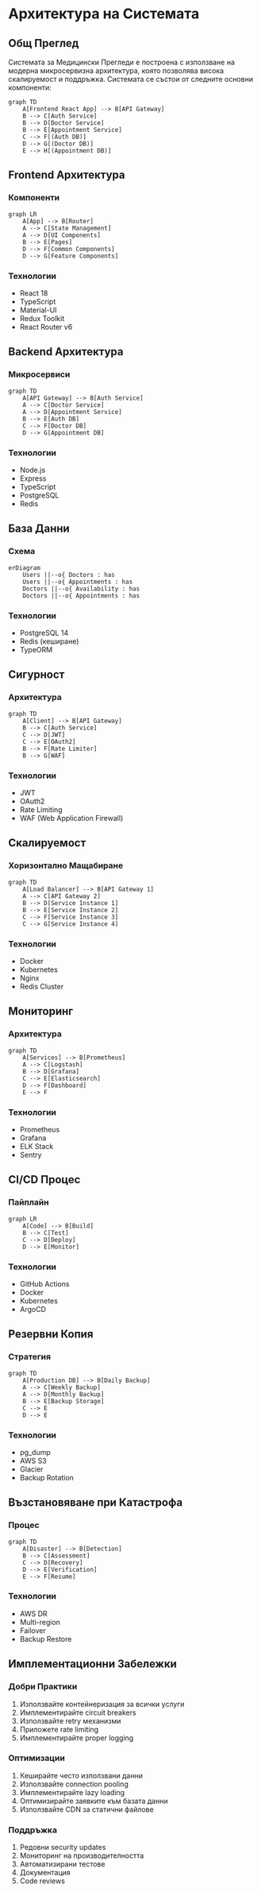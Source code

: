 # Архитектура на Системата

## Общ Преглед

Системата за Медицински Прегледи е построена с използване на модерна микросервизна архитектура, която позволява висока скалируемост и поддръжка. Системата се състои от следните основни компоненти:

```mermaid
graph TD
    A[Frontend React App] --> B[API Gateway]
    B --> C[Auth Service]
    B --> D[Doctor Service]
    B --> E[Appointment Service]
    C --> F[(Auth DB)]
    D --> G[(Doctor DB)]
    E --> H[(Appointment DB)]
```

## Frontend Архитектура

### Компоненти

```mermaid
graph LR
    A[App] --> B[Router]
    A --> C[State Management]
    A --> D[UI Components]
    B --> E[Pages]
    D --> F[Common Components]
    D --> G[Feature Components]
```

### Технологии
- React 18
- TypeScript
- Material-UI
- Redux Toolkit
- React Router v6

## Backend Архитектура

### Микросервиси

```mermaid
graph TD
    A[API Gateway] --> B[Auth Service]
    A --> C[Doctor Service]
    A --> D[Appointment Service]
    B --> E[Auth DB]
    C --> F[Doctor DB]
    D --> G[Appointment DB]
```

### Технологии
- Node.js
- Express
- TypeScript
- PostgreSQL
- Redis

## База Данни

### Схема

```mermaid
erDiagram
    Users ||--o{ Doctors : has
    Users ||--o{ Appointments : has
    Doctors ||--o{ Availability : has
    Doctors ||--o{ Appointments : has
```

### Технологии
- PostgreSQL 14
- Redis (кеширане)
- TypeORM

## Сигурност

### Архитектура

```mermaid
graph TD
    A[Client] --> B[API Gateway]
    B --> C[Auth Service]
    C --> D[JWT]
    C --> E[OAuth2]
    B --> F[Rate Limiter]
    B --> G[WAF]
```

### Технологии
- JWT
- OAuth2
- Rate Limiting
- WAF (Web Application Firewall)

## Скалируемост

### Хоризонтално Мащабиране

```mermaid
graph TD
    A[Load Balancer] --> B[API Gateway 1]
    A --> C[API Gateway 2]
    B --> D[Service Instance 1]
    B --> E[Service Instance 2]
    C --> F[Service Instance 3]
    C --> G[Service Instance 4]
```

### Технологии
- Docker
- Kubernetes
- Nginx
- Redis Cluster

## Мониторинг

### Архитектура

```mermaid
graph TD
    A[Services] --> B[Prometheus]
    A --> C[Logstash]
    B --> D[Grafana]
    C --> E[Elasticsearch]
    D --> F[Dashboard]
    E --> F
```

### Технологии
- Prometheus
- Grafana
- ELK Stack
- Sentry

## CI/CD Процес

### Пайплайн

```mermaid
graph LR
    A[Code] --> B[Build]
    B --> C[Test]
    C --> D[Deploy]
    D --> E[Monitor]
```

### Технологии
- GitHub Actions
- Docker
- Kubernetes
- ArgoCD

## Резервни Копия

### Стратегия

```mermaid
graph TD
    A[Production DB] --> B[Daily Backup]
    A --> C[Weekly Backup]
    A --> D[Monthly Backup]
    B --> E[Backup Storage]
    C --> E
    D --> E
```

### Технологии
- pg_dump
- AWS S3
- Glacier
- Backup Rotation

## Възстановяване при Катастрофа

### Процес

```mermaid
graph TD
    A[Disaster] --> B[Detection]
    B --> C[Assessment]
    C --> D[Recovery]
    D --> E[Verification]
    E --> F[Resume]
```

### Технологии
- AWS DR
- Multi-region
- Failover
- Backup Restore

## Имплементационни Забележки

### Добри Практики
1. Използвайте контейнеризация за всички услуги
2. Имплементирайте circuit breakers
3. Използвайте retry механизми
4. Приложете rate limiting
5. Имплементирайте proper logging

### Оптимизации
1. Кеширайте често използвани данни
2. Използвайте connection pooling
3. Имплементирайте lazy loading
4. Оптимизирайте заявките към базата данни
5. Използвайте CDN за статични файлове

### Поддръжка
1. Редовни security updates
2. Мониторинг на производителността
3. Автоматизирани тестове
4. Документация
5. Code reviews 